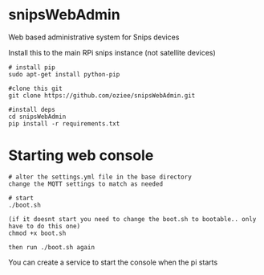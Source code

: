 # snipsWebAdmin
Web based administrative system for Snips devices

Install this to the main RPi snips instance (not satellite devices)

    # install pip
    sudo apt-get install python-pip
    
    #clone this git
    git clone https://github.com/oziee/snipsWebAdmin.git
    
    #install deps
    cd snipsWebAdmin
    pip install -r requirements.txt
    
# Starting web console


    # alter the settings.yml file in the base directory
    change the MQTT settings to match as needed
    
    # start
    ./boot.sh
    
    (if it doesnt start you need to change the boot.sh to bootable.. only have to do this one)
    chmod +x boot.sh
    
    then run ./boot.sh again
    
You can create a service to start the console when the pi starts

    
